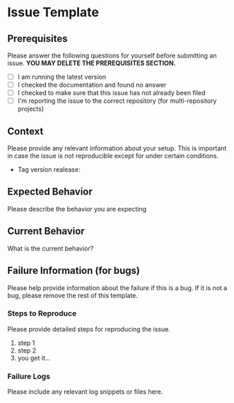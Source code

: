 # Issue Template
 
## Prerequisites
 
Please answer the following questions for yourself before submitting an issue. **YOU MAY DELETE THE PREREQUISITES SECTION.**
 
- [ ] I am running the latest version
- [ ] I checked the documentation and found no answer
- [ ] I checked to make sure that this issue has not already been filed
- [ ] I'm reporting the issue to the correct repository (for multi-repository projects)
 
## Context
 
Please provide any relevant information about your setup. This is important in case the issue is not reproducible except for under certain conditions.
 
* Tag version realease:
 
## Expected Behavior
 
Please describe the behavior you are expecting
 
## Current Behavior
 
What is the current behavior?
 
## Failure Information (for bugs)
 
Please help provide information about the failure if this is a bug. If it is not a bug, please remove the rest of this template.
 
### Steps to Reproduce
 
Please provide detailed steps for reproducing the issue.
 
1. step 1
2. step 2
3. you get it...
 
### Failure Logs
 
Please include any relevant log snippets or files here.
 
